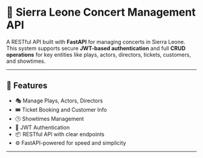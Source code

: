 # 🎤 Sierra Leone Concert Management API

A RESTful API built with **FastAPI** for managing concerts in Sierra Leone. This system supports secure **JWT-based authentication** and full **CRUD operations** for key entities like plays, actors, directors, tickets, customers, and showtimes.

---

## 🚀 Features

- 🎭 Manage Plays, Actors, Directors
- 🎟️ Ticket Booking and Customer Info
- 🕒 Showtimes Management
- 🔐 JWT Authentication
- 📦 RESTful API with clear endpoints
- ⚙️ FastAPI-powered for speed and simplicity

---
